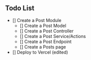 ## Todo List
- [] Create a Post Module
  - [] Create a Post Model
  - [] Create a Post Controller
  - [] Create a Post Service/Actions
  - [] Create a Post Endpoint
  - [] Create a Posts page
- [] Deploy to Vercel (edited) 